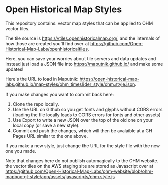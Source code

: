 # Open Historical Map Styles
This repository contains. vector map styles that can be applied to OHM vector tiles. 

The tile source is https://vtiles.openhistoricalmap.org/, and the internals of how those are created you'll find over at https://github.com/Open-Historical-Map-Labs/openhistoricaltiles.

Here, you can save your worries about tile servers and data updates and instead just load a JSON file into https://maputnik.github.io/ and make some updates!

Here's the URL to load in Maputnik: https://open-historical-map-labs.github.io/map-styles/ohm_timeslider_style/ohm.style.json. 

If you make changes you want to commit back here:
1. Clone the repo locally.
2. Use the URL on Github so you get fonts and glyphs without CORS errors (loading the file locally leads to CORS errors for fonts and other assets)
3. Use Export to write a new JSON over the top of the old one on your local copy (or save a new style).
4. Commit and push the changes, which will then be avalaible at a GH Pages URL similar to the one above.

If you make a new style, just change the URL for the style file with the new one you made.

Note that changes here do not publish automagically to the OHM website. the vector tiles on the AWS staging site are stored as Javascript over at https://github.com/Open-Historical-Map-Labs/ohm-website/blob/ohm-mapbox-gl-style/app/assets/javascripts/ohm.style.js